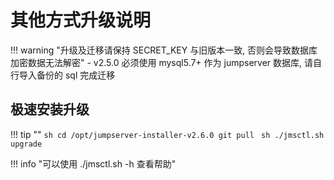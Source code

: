 # 其他方式升级说明

!!! warning "升级及迁移请保持 SECRET_KEY 与旧版本一致, 否则会导致数据库加密数据无法解密"
    - v2.5.0 必须使用 mysql5.7+ 作为 jumpserver 数据库, 请自行导入备份的 sql 完成迁移

## 极速安装升级

!!! tip ""
    ```sh
    cd /opt/jumpserver-installer-v2.6.0
    git pull
    ```
    ```sh
    ./jmsctl.sh upgrade
    ```

!!! info "可以使用 ./jmsctl.sh -h 查看帮助"

